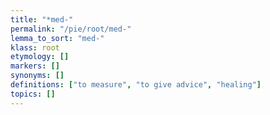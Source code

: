 ```yaml
---
title: "*med-"
permalink: "/pie/root/med-"
lemma_to_sort: "med-"
klass: root
etymology: []
markers: []
synonyms: []
definitions: ["to measure", "to give advice", "healing"]
topics: []
---
```

